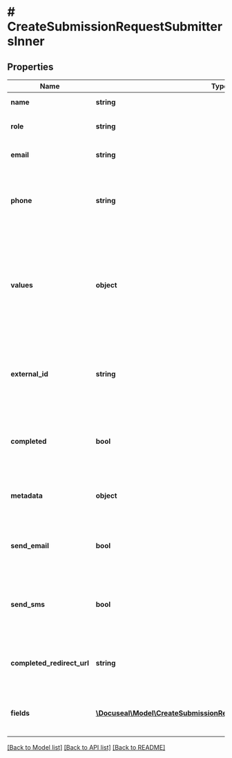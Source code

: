 # # CreateSubmissionRequestSubmittersInner

## Properties

Name | Type | Description | Notes
------------ | ------------- | ------------- | -------------
**name** | **string** | The name of the submitter. | [optional]
**role** | **string** | The role name or title of the submitter. | [optional]
**email** | **string** | The email address of the submitter. |
**phone** | **string** | The phone number of the submitter, formatted according to the E.164 standard. | [optional]
**values** | **object** | An object with pre-filled values for the submission. Use field names for keys of the object. For more configurations see &#x60;fields&#x60; param. | [optional]
**external_id** | **string** | Your application-specific unique string key to identify this submitter within your app. | [optional]
**completed** | **bool** | Pass &#x60;true&#x60; to mark submitter as completed and auto-signed via API. | [optional]
**metadata** | **object** | Metadata object with additional submitter information. | [optional]
**send_email** | **bool** | Set &#x60;false&#x60; to disable signature request emails sending. | [optional] [default to true]
**send_sms** | **bool** | Set &#x60;true&#x60; to send signature request via phone number and SMS. | [optional] [default to false]
**completed_redirect_url** | **string** | Submitter specific URL to redirect to after the submission completion. | [optional]
**fields** | [**\Docuseal\Model\CreateSubmissionRequestSubmittersInnerFieldsInner[]**](CreateSubmissionRequestSubmittersInnerFieldsInner.md) | A list of configurations for template document form fields. | [optional]

[[Back to Model list]](../../README.md#models) [[Back to API list]](../../README.md#endpoints) [[Back to README]](../../README.md)
